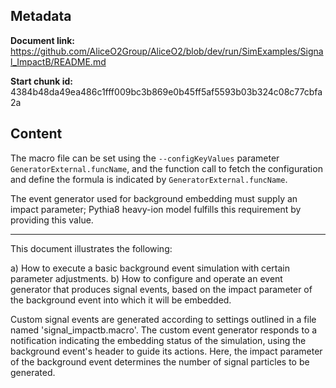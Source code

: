 ## Metadata

**Document link:** https://github.com/AliceO2Group/AliceO2/blob/dev/run/SimExamples/Signal_ImpactB/README.md

**Start chunk id:** 4384b48da49ea486c1fff009bc3b869e0b45ff5af5593b03b324c08c77cbfa2a

## Content

The macro file can be set using the `--configKeyValues` parameter `GeneratorExternal.funcName`, and the function call to fetch the configuration and define the formula is indicated by `GeneratorExternal.funcName`.

The event generator used for background embedding must supply an impact parameter; Pythia8 heavy-ion model fulfills this requirement by providing this value.

---

This document illustrates the following:

a) How to execute a basic background event simulation with certain parameter adjustments.
b) How to configure and operate an event generator that produces signal events, based on the impact parameter of the background event into which it will be embedded.

Custom signal events are generated according to settings outlined in a file named 'signal_impactb.macro'. The custom event generator responds to a notification indicating the embedding status of the simulation, using the background event's header to guide its actions. Here, the impact parameter of the background event determines the number of signal particles to be generated.